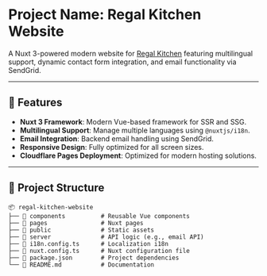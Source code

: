 # Project Name: Regal Kitchen Website

A Nuxt 3-powered modern website for [Regal Kitchen](https://www.regalkitchen.md) featuring multilingual support, dynamic contact form integration, and email functionality via SendGrid.

---

## 🚀 Features

- **Nuxt 3 Framework**: Modern Vue-based framework for SSR and SSG.
- **Multilingual Support**: Manage multiple languages using `@nuxtjs/i18n`.
- **Email Integration**: Backend email handling using SendGrid.
- **Responsive Design**: Fully optimized for all screen sizes.
- **Cloudflare Pages Deployment**: Optimized for modern hosting solutions.

---

## 📂 Project Structure

```plaintext
📦 regal-kitchen-website
├── 📁 components          # Reusable Vue components
├── 📁 pages               # Nuxt pages
├── 📁 public              # Static assets
├── 📁 server              # API logic (e.g., email API)
├── 📄 i18n.config.ts      # Localization i18n
├── 📄 nuxt.config.ts      # Nuxt configuration file
├── 📄 package.json        # Project dependencies
└── 📄 README.md           # Documentation

